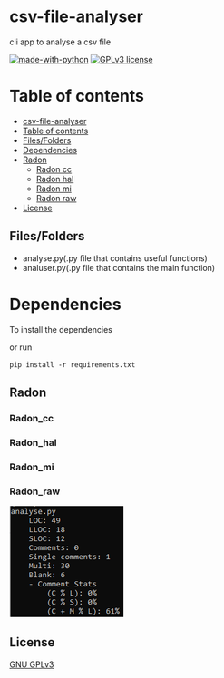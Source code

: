 # csv-file-analyser
cli app to analyse a csv file

[![made-with-python](https://img.shields.io/badge/Made%20with-Python-1f425f.svg)](https://www.python.org/) [![GPLv3 license](https://img.shields.io/badge/License-GPLv3-blue.svg)](http://perso.crans.org/besson/LICENSE.html)


# Table of contents

<!--ts-->
  * [csv-file-analyser](#Text-preprocesser)
  * [Table of contents](#Table_of_contents)
  * [Files/Folders](#Files/Folders)
  * [Dependencies](#Dependencies)
  * [Radon](#Radon)
    * [Radon cc](#Radon_cc)
    * [Radon hal](#Radon_hal)
    * [Radon mi](#Radon_mi)
    * [Radon raw](#Radon_raw)
  * [License](#License)


## Files/Folders
<ul>
    <li> analyse.py(.py file that contains useful functions) </li>
    <li> analuser.py(.py file that contains the main function) </li>
</ul>

# Dependencies

To install the dependencies


or run


```shell
pip install -r requirements.txt
```

## Radon

### Radon_cc


### Radon_hal


### Radon_mi



### Radon_raw

<p><img src = "images/radon raw.png" title = "csv file analyser radon raw"/> </p>

## License
[GNU GPLv3](https://choosealicense.com/licenses/gpl-3.0/)
